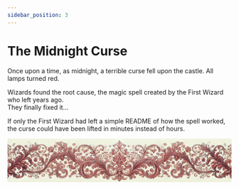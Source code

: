 ```yaml
---
sidebar_position: 3
---
```


# The Midnight Curse

Once upon a time, as midnight, a terrible curse fell upon the castle. All lamps turned red.  
  
  

Wizards found the root cause, the magic spell created by the First Wizard who left years ago.        
They finally fixed it...  


If only the First Wizard had left a simple README of how the spell worked, the curse could have been lifted in minutes instead of hours.     


![ornament](../red-small.png)
